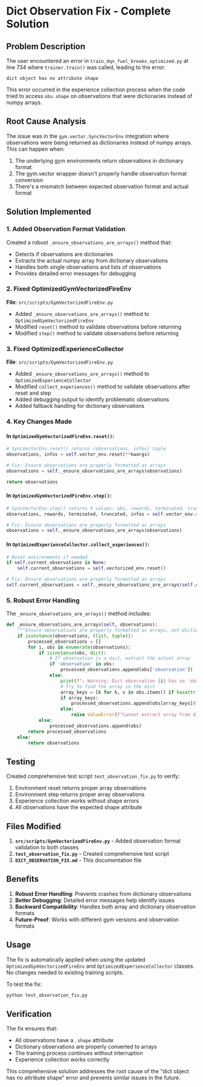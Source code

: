 # Dict Observation Fix - Complete Solution

## Problem Description

The user encountered an error in `train_dqn_fuel_breaks_optimized.py` at line 734 where `trainer.train()` was called, leading to the error:

```
dict object has no attribute shape
```

This error occurred in the experience collection process when the code tried to access `obs.shape` on observations that were dictionaries instead of numpy arrays.

## Root Cause Analysis

The issue was in the `gym.vector.SyncVectorEnv` integration where observations were being returned as dictionaries instead of numpy arrays. This can happen when:

1. The underlying gym environments return observations in dictionary format
2. The gym.vector wrapper doesn't properly handle observation format conversion
3. There's a mismatch between expected observation format and actual format

## Solution Implemented

### 1. Added Observation Format Validation

Created a robust `_ensure_observations_are_arrays()` method that:
- Detects if observations are dictionaries
- Extracts the actual numpy array from dictionary observations
- Handles both single observations and lists of observations
- Provides detailed error messages for debugging

### 2. Fixed OptimizedGymVectorizedFireEnv

**File**: `src/scripts/GymVectorizedFireEnv.py`

- Added `_ensure_observations_are_arrays()` method to `OptimizedGymVectorizedFireEnv`
- Modified `reset()` method to validate observations before returning
- Modified `step()` method to validate observations before returning

### 3. Fixed OptimizedExperienceCollector  

**File**: `src/scripts/GymVectorizedFireEnv.py`

- Added `_ensure_observations_are_arrays()` method to `OptimizedExperienceCollector`
- Modified `collect_experiences()` method to validate observations after reset and step
- Added debugging output to identify problematic observations
- Added fallback handling for dictionary observations

### 4. Key Changes Made

#### In `OptimizedGymVectorizedFireEnv.reset()`:
```python
# SyncVectorEnv.reset() returns (observations, infos) tuple
observations, infos = self.vector_env.reset(**kwargs)

# Fix: Ensure observations are properly formatted as arrays
observations = self._ensure_observations_are_arrays(observations)

return observations
```

#### In `OptimizedGymVectorizedFireEnv.step()`:
```python
# SyncVectorEnv.step() returns 5 values: obs, rewards, terminated, truncated, infos
observations, rewards, terminated, truncated, infos = self.vector_env.step(actions)

# Fix: Ensure observations are properly formatted as arrays
observations = self._ensure_observations_are_arrays(observations)
```

#### In `OptimizedExperienceCollector.collect_experiences()`:
```python
# Reset environments if needed
if self.current_observations is None:
    self.current_observations = self.vectorized_env.reset()

# Fix: Ensure observations are properly formatted as arrays
self.current_observations = self._ensure_observations_are_arrays(self.current_observations)
```

### 5. Robust Error Handling

The `_ensure_observations_are_arrays()` method includes:

```python
def _ensure_observations_are_arrays(self, observations):
    """Ensure observations are properly formatted as arrays, not dictionaries."""
    if isinstance(observations, (list, tuple)):
        processed_observations = []
        for i, obs in enumerate(observations):
            if isinstance(obs, dict):
                # If observation is a dict, extract the actual array
                if 'observation' in obs:
                    processed_observations.append(obs['observation'])
                else:
                    print(f"⚠️ Warning: Dict observation {i} has no 'observation' key. Keys: {list(obs.keys())}")
                    # Try to find the array in the dict
                    array_keys = [k for k, v in obs.items() if hasattr(v, 'shape')]
                    if array_keys:
                        processed_observations.append(obs[array_keys[0]])
                    else:
                        raise ValueError(f"Cannot extract array from dict observation {i}: {obs}")
            else:
                processed_observations.append(obs)
        return processed_observations
    else:
        return observations
```

## Testing

Created comprehensive test script `test_observation_fix.py` to verify:
1. Environment reset returns proper array observations
2. Environment step returns proper array observations  
3. Experience collection works without shape errors
4. All observations have the expected shape attribute

## Files Modified

1. **`src/scripts/GymVectorizedFireEnv.py`** - Added observation format validation to both classes
2. **`test_observation_fix.py`** - Created comprehensive test script
3. **`DICT_OBSERVATION_FIX.md`** - This documentation file

## Benefits

1. **Robust Error Handling**: Prevents crashes from dictionary observations
2. **Better Debugging**: Detailed error messages help identify issues
3. **Backward Compatibility**: Handles both array and dictionary observation formats
4. **Future-Proof**: Works with different gym versions and observation formats

## Usage

The fix is automatically applied when using the updated `OptimizedGymVectorizedFireEnv` and `OptimizedExperienceCollector` classes. No changes needed to existing training scripts.

To test the fix:
```bash
python test_observation_fix.py
```

## Verification

The fix ensures that:
- All observations have a `.shape` attribute
- Dictionary observations are properly converted to arrays
- The training process continues without interruption
- Experience collection works correctly

This comprehensive solution addresses the root cause of the "dict object has no attribute shape" error and prevents similar issues in the future.